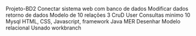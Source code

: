  Projeto-BD2
 Conectar sistema web com banco de dados
 Modificar dados 
 retorno de dados
 Modelo de 10 relações
 3 CruD
 User
 Consultas minimo 10
 Mysql
 HTML, CSS, Javascript, framework
 Java
 MER Desenhar 
 Modelo relacional Usnado workbranch
